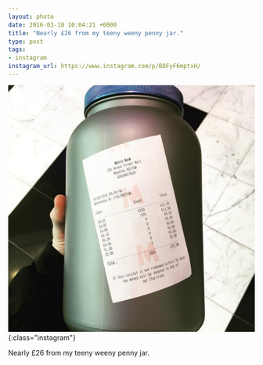 ```yaml
---
layout: photo
date: 2016-03-18 10:04:21 +0000
title: "Nearly £26 from my teeny weeny penny jar."
type: post
tags:
- instagram
instagram_url: https://www.instagram.com/p/BDFyF6mptxH/
---
```


![Instagram - BDFyF6mptxH](/img/BDFyF6mptxH.jpg){:class="instagram"}

Nearly £26 from my teeny weeny penny jar.
